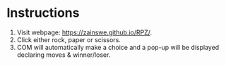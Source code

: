 #  Instructions
1. Visit webpage: https://zainswe.github.io/RPZ/.
2. Click either rock, paper or scissors.
3. COM will automatically make a choice and a pop-up will be displayed declaring moves & winner/loser.
